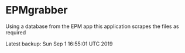 # EPMgrabber
Using a database from the EPM app this application scrapes the files as required


Latest backup: Sun Sep 1 16:55:01 UTC 2019
